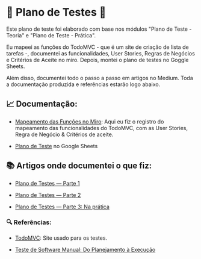 # 📝 Plano de Testes 🎯 

Este plano de teste foi elaborado com base nos módulos "Plano de Teste - Teoria" e "Plano de Teste - Prática". 

Eu mapeei as funções do TodoMVC - que é um site de criação de lista de tarefas -, documentei as funcionalidades, User Stories, Regras de Negócios e Critérios de Aceite no miro. Depois, montei o plano de testes no Goggle Sheets. 

Além disso, documentei todo o passo a passo em artigos no Medium. Toda a documentação produzida e referências estarão logo abaixo. 

## 📈 Documentação:

 - [Mapeamento das Funções no Miro](https://miro.com/app/live-embed/uXjVIKEBXkc=/?embedMode=view_only_without_ui&moveToViewport=-2595%2C-612%2C1277%2C618&embedId=843576841855): Aqui eu fiz o registro do mapeamento das funcionalidades do TodoMVC, com as User Stories, Regra de Negócio & Critérios de aceite.

 - [Plano de Teste](https://docs.google.com/spreadsheets/d/1JsZ4mSnUUSShfFLtmb8sxPzoIfg7ZERw1GoGxWJDVDo/edit?usp=sharing) no Google Sheets
 
## 📚 Artigos onde documentei o que fiz:

- [Plano de Testes — Parte 1](https://medium.com/@atom.free/plano-de-testes-parte-1-59bc66157e52)

- [Plano de Testes — Parte 2](https://medium.com/@atom.free/plano-de-testes-parte-2-1974d13ae36b)

- [Plano de Testes — Parte 3: Na prática](https://medium.com/@atom.free/plano-de-testes-parte-3-na-pr%C3%A1tica-c38c2b4fa4a3)
 
 
### 🔍 Referências: 

 - [TodoMVC](https://todomvc-com.translate.goog/examples/react/dist/?_x_tr_sl=auto&_x_tr_tl=pt&_x_tr_hl=pt#/active): Site usado para os testes.

 - [Teste de Software Manual: Do Planejamento à Execução
](https://www.udemy.com/course/teste-de-software-manual-do-planejamento-a-execucao/)
 
